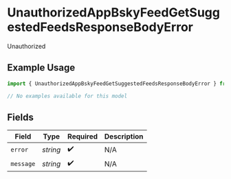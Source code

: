 # UnauthorizedAppBskyFeedGetSuggestedFeedsResponseBodyError

Unauthorized

## Example Usage

```typescript
import { UnauthorizedAppBskyFeedGetSuggestedFeedsResponseBodyError } from "@speakeasy-api/bluesky/models/errors";

// No examples available for this model
```

## Fields

| Field              | Type               | Required           | Description        |
| ------------------ | ------------------ | ------------------ | ------------------ |
| `error`            | *string*           | :heavy_check_mark: | N/A                |
| `message`          | *string*           | :heavy_check_mark: | N/A                |